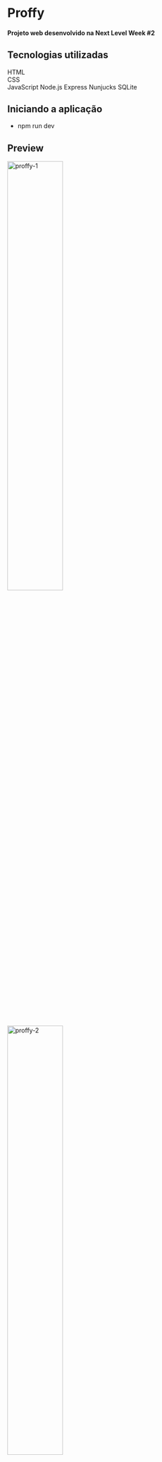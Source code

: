 # Proffy 

#### Projeto web desenvolvido na Next Level Week #2
<p></p>

## Tecnologias utilizadas
HTML <br>
CSS <br>
JavaScript
Node.js
Express
Nunjucks
SQLite

## Iniciando a aplicação
- npm run dev

## Preview
<p align="left" >
  <img src="https://i.ibb.co/KrjbDmy/proffy-1.png" alt="proffy-1" border="0" width="50%">
</p>

<p align="left">
  <img src="https://i.ibb.co/FbTB5fY/proffy-2.png" alt="proffy-2" border="0" width="50%">
</p>

<p align="left">
<img src="https://i.ibb.co/zVwzzYm/proffy-3.png" alt="proffy-3" border="0" width="50%">

</p>

<p align="left">
  <img src="https://i.ibb.co/DgQMWMJ/proffy-4.png" alt="proffy-4" border="0" width="30%" height="40%">
</p>

